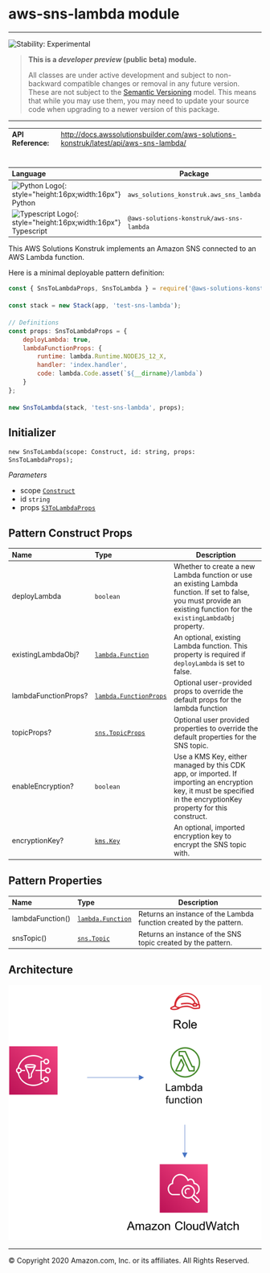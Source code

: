 # aws-sns-lambda module
<!--BEGIN STABILITY BANNER-->

---

![Stability: Experimental](https://img.shields.io/badge/stability-Experimental-important.svg?style=for-the-badge)

> **This is a _developer preview_ (public beta) module.**
>
> All classes are under active development and subject to non-backward compatible changes or removal in any
> future version. These are not subject to the [Semantic Versioning](https://semver.org/) model.
> This means that while you may use them, you may need to update your source code when upgrading to a newer version of this package.

---
<!--END STABILITY BANNER-->

| **API Reference**:| <span style="font-weight: normal">http://docs.awssolutionsbuilder.com/aws-solutions-konstruk/latest/api/aws-sns-lambda/</span>|
|:-------------|:-------------|
<div style="height:8px"></div>

| **Language**     | **Package**        |
|:-------------|-----------------|
|![Python Logo](https://docs.aws.amazon.com/cdk/api/latest/img/python32.png){: style="height:16px;width:16px"} Python|`aws_solutions_konstruk.aws_sns_lambda`|
|![Typescript Logo](https://docs.aws.amazon.com/cdk/api/latest/img/typescript32.png){: style="height:16px;width:16px"} Typescript|`@aws-solutions-konstruk/aws-sns-lambda`|

This AWS Solutions Konstruk implements an Amazon SNS connected to an AWS Lambda function.

Here is a minimal deployable pattern definition:

``` javascript
const { SnsToLambdaProps, SnsToLambda } = require('@aws-solutions-konstruk/aws-sns-lambda');

const stack = new Stack(app, 'test-sns-lambda');

// Definitions
const props: SnsToLambdaProps = {
    deployLambda: true,
    lambdaFunctionProps: {
        runtime: lambda.Runtime.NODEJS_12_X,
        handler: 'index.handler',
        code: lambda.Code.asset(`${__dirname}/lambda`)
    }
};

new SnsToLambda(stack, 'test-sns-lambda', props);

```

## Initializer

``` text
new SnsToLambda(scope: Construct, id: string, props: SnsToLambdaProps);
```

_Parameters_

* scope [`Construct`](https://docs.aws.amazon.com/cdk/api/latest/docs/@aws-cdk_core.Construct.html)
* id `string`
* props [`S3ToLambdaProps`](#pattern-construct-props)

## Pattern Construct Props

| **Name**     | **Type**        | **Description** |
|:-------------|:----------------|-----------------|
|deployLambda|`boolean`|Whether to create a new Lambda function or use an existing Lambda function. If set to false, you must provide an existing function for the `existingLambdaObj` property.|
|existingLambdaObj?|[`lambda.Function`](https://docs.aws.amazon.com/cdk/api/latest/docs/@aws-cdk_aws-lambda.Function.html)|An optional, existing Lambda function. This property is required if `deployLambda` is set to false.|
|lambdaFunctionProps?|[`lambda.FunctionProps`](https://docs.aws.amazon.com/cdk/api/latest/docs/@aws-cdk_aws-lambda.FunctionProps.html)|Optional user-provided props to override the default props for the lambda function|
|topicProps?|[`sns.TopicProps`](https://docs.aws.amazon.com/cdk/api/latest/docs/@aws-cdk_aws-sns.TopicProps.html)|Optional user provided properties to override the default properties for the SNS topic.|
|enableEncryption?|`boolean`|Use a KMS Key, either managed by this CDK app, or imported. If importing an encryption key, it must be specified in the encryptionKey property for this construct.|
|encryptionKey?|[`kms.Key`](https://docs.aws.amazon.com/cdk/api/latest/docs/@aws-cdk_aws-kms.Key.html)|An optional, imported encryption key to encrypt the SNS topic with.|

## Pattern Properties

| **Name**     | **Type**        | **Description** |
|:-------------|:----------------|-----------------|
|lambdaFunction()|[`lambda.Function`](https://docs.aws.amazon.com/cdk/api/latest/docs/@aws-cdk_aws-lambda.Function.html)|Returns an instance of the Lambda function created by the pattern.|
|snsTopic()|[`sns.Topic`](https://docs.aws.amazon.com/cdk/api/latest/docs/@aws-cdk_aws-sns.Topic.html)|Returns an instance of the SNS topic created by the pattern.|

## Architecture
![Architecture Diagram](architecture.png)

***
&copy; Copyright 2020 Amazon.com, Inc. or its affiliates. All Rights Reserved.